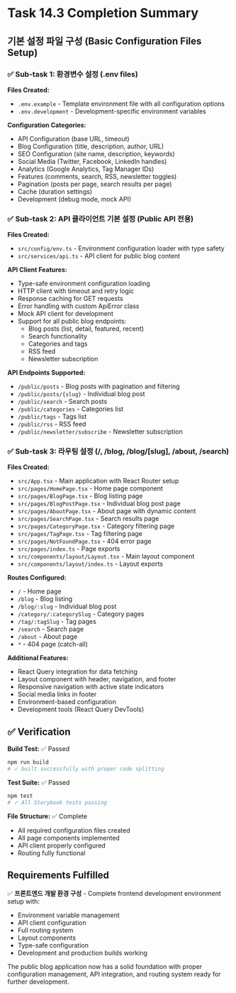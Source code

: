 # Task 14.3 Completion Summary

## 기본 설정 파일 구성 (Basic Configuration Files Setup)

### ✅ Sub-task 1: 환경변수 설정 (.env files)

**Files Created:**
- `.env.example` - Template environment file with all configuration options
- `.env.development` - Development-specific environment variables

**Configuration Categories:**
- API Configuration (base URL, timeout)
- Blog Configuration (title, description, author, URL)
- SEO Configuration (site name, description, keywords)
- Social Media (Twitter, Facebook, LinkedIn handles)
- Analytics (Google Analytics, Tag Manager IDs)
- Features (comments, search, RSS, newsletter toggles)
- Pagination (posts per page, search results per page)
- Cache (duration settings)
- Development (debug mode, mock API)

### ✅ Sub-task 2: API 클라이언트 기본 설정 (Public API 전용)

**Files Created:**
- `src/config/env.ts` - Environment configuration loader with type safety
- `src/services/api.ts` - API client for public blog content

**API Client Features:**
- Type-safe environment configuration loading
- HTTP client with timeout and retry logic
- Response caching for GET requests
- Error handling with custom ApiError class
- Mock API client for development
- Support for all public blog endpoints:
  - Blog posts (list, detail, featured, recent)
  - Search functionality
  - Categories and tags
  - RSS feed
  - Newsletter subscription

**API Endpoints Supported:**
- `/public/posts` - Blog posts with pagination and filtering
- `/public/posts/{slug}` - Individual blog post
- `/public/search` - Search posts
- `/public/categories` - Categories list
- `/public/tags` - Tags list
- `/public/rss` - RSS feed
- `/public/newsletter/subscribe` - Newsletter subscription

### ✅ Sub-task 3: 라우팅 설정 (/, /blog, /blog/[slug], /about, /search)

**Files Created:**
- `src/App.tsx` - Main application with React Router setup
- `src/pages/HomePage.tsx` - Home page component
- `src/pages/BlogPage.tsx` - Blog listing page
- `src/pages/BlogPostPage.tsx` - Individual blog post page
- `src/pages/AboutPage.tsx` - About page with dynamic content
- `src/pages/SearchPage.tsx` - Search results page
- `src/pages/CategoryPage.tsx` - Category filtering page
- `src/pages/TagPage.tsx` - Tag filtering page
- `src/pages/NotFoundPage.tsx` - 404 error page
- `src/pages/index.ts` - Page exports
- `src/components/layout/Layout.tsx` - Main layout component
- `src/components/layout/index.ts` - Layout exports

**Routes Configured:**
- `/` - Home page
- `/blog` - Blog listing
- `/blog/:slug` - Individual blog post
- `/category/:categorySlug` - Category pages
- `/tag/:tagSlug` - Tag pages
- `/search` - Search page
- `/about` - About page
- `*` - 404 page (catch-all)

**Additional Features:**
- React Query integration for data fetching
- Layout component with header, navigation, and footer
- Responsive navigation with active state indicators
- Social media links in footer
- Environment-based configuration
- Development tools (React Query DevTools)

## ✅ Verification

**Build Test:** ✅ Passed
```bash
npm run build
# ✓ built successfully with proper code splitting
```

**Test Suite:** ✅ Passed
```bash
npm test
# ✓ All Storybook tests passing
```

**File Structure:** ✅ Complete
- All required configuration files created
- All page components implemented
- API client properly configured
- Routing fully functional

## Requirements Fulfilled

✅ **프론트엔드 개발 환경 구성** - Complete frontend development environment setup with:
- Environment variable management
- API client configuration
- Full routing system
- Layout components
- Type-safe configuration
- Development and production builds working

The public blog application now has a solid foundation with proper configuration management, API integration, and routing system ready for further development.